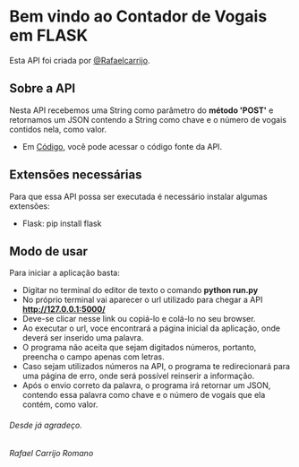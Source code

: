 # Bem vindo ao Contador de Vogais em FLASK

Esta API foi criada por  [@Rafaelcarrijo](https://www.linkedin.com/in/rafaelcarrijoromano).


## Sobre a API

Nesta API recebemos uma String como parâmetro do **método 'POST'** e retornamos um JSON contendo a String como chave e o
número de vogais contidos nela, como valor.

- Em [Código](./app), você pode acessar o código fonte da API.


## Extensões necessárias 

Para que essa API possa ser executada é necessário instalar algumas extensões:
- Flask: pip install flask



## Modo de usar

Para iniciar a aplicação basta:
- Digitar no terminal do editor de texto o comando **python run.py**
- No próprio terminal vai aparecer o url utilizado para chegar a API **http://127.0.0.1:5000/**
- Deve-se clicar nesse link ou copiá-lo e colá-lo no seu browser.
- Ao executar o url, voce encontrará a página inicial da aplicação, onde deverá ser inserido uma palavra.
- O programa não aceita que sejam digitados números, portanto, preencha o campo apenas com letras.
- Caso sejam utilizados números na API, o programa te redirecionará para uma página de erro, onde será possível reinserir a informação.
- Após o envio correto da palavra, o programa irá retornar um JSON, contendo essa palavra como chave e o número de vogais que ela contém, como valor.

<h6>Desde já agradeço.</h5>
<h6>Rafael Carrijo Romano</h5>

